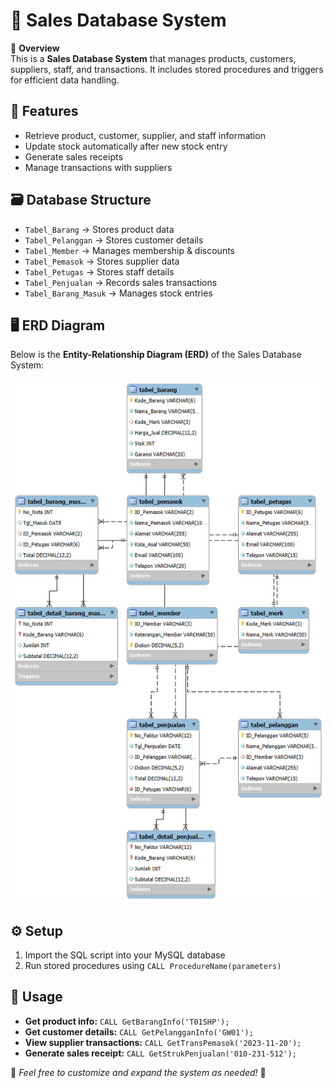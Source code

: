 # 🛒 Sales Database System

📌 **Overview**  
This is a **Sales Database System** that manages products, customers, suppliers, staff, and transactions. It includes stored procedures and triggers for efficient data handling.

## 🚀 Features  
- Retrieve product, customer, supplier, and staff information  
- Update stock automatically after new stock entry  
- Generate sales receipts  
- Manage transactions with suppliers  

## 🗃️ Database Structure  
- `Tabel_Barang` → Stores product data  
- `Tabel_Pelanggan` → Stores customer details  
- `Tabel_Member` → Manages membership & discounts  
- `Tabel_Pemasok` → Stores supplier data  
- `Tabel_Petugas` → Stores staff details  
- `Tabel_Penjualan` → Records sales transactions  
- `Tabel_Barang_Masuk` → Manages stock entries

## 🖥️ ERD Diagram  
Below is the **Entity-Relationship Diagram (ERD)** of the Sales Database System:  

![ERD Diagram](./ERD%20Diagram.png)  


## ⚙️ Setup  
1. Import the SQL script into your MySQL database  
2. Run stored procedures using `CALL ProcedureName(parameters)`  

## 📌 Usage  
- **Get product info:** `CALL GetBarangInfo('T01SHP');`  
- **Get customer details:** `CALL GetPelangganInfo('GW01');`  
- **View supplier transactions:** `CALL GetTransPemasok('2023-11-20');`  
- **Generate sales receipt:** `CALL GetStrukPenjualan('010-231-512');`  

📌 *Feel free to customize and expand the system as needed!* 🚀  
